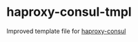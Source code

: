 # haproxy-consul-tmpl
Improved template file for [haproxy-consul](https://github.com/CiscoCloud/haproxy-consul)
